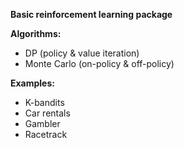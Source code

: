 **Basic reinforcement learning package**

**Algorithms:**
- DP (policy & value iteration)
- Monte Carlo (on-policy & off-policy)

**Examples:**
- K-bandits
- Car rentals
- Gambler
- Racetrack

